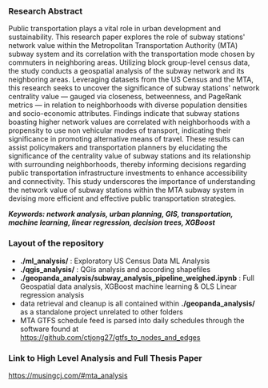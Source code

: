 ### Research Abstract
Public transportation plays a vital role in urban development and sustainability. This research paper explores the role of subway stations' network value within the Metropolitan Transportation Authority (MTA) subway system and its correlation with the transportation mode chosen by commuters in neighboring areas. Utilizing block group-level census data, the study conducts a geospatial analysis of the subway network and its neighboring areas. Leveraging datasets from the US Census and the MTA, this research seeks to uncover the significance of subway stations' network centrality value — gauged via closeness, betweenness, and PageRank metrics — in relation to neighborhoods with diverse population densities and socio-economic attributes. Findings indicate that subway stations boasting higher network values are correlated with neighborhoods with a propensity to use non vehicular modes of transport, indicating their significance in promoting alternative means of travel. These results can assist policymakers and transportation planners by elucidating the significance of the centrality value of subway stations and its relationship with surrounding neighborhoods, thereby informing decisions regarding public transportation infrastructure investments to enhance accessibility and connectivity. This study underscores the importance of understanding the network value of subway stations within the MTA subway system in devising more efficient and effective public transportation strategies.

***Keywords: network analysis, urban planning, GIS, transportation, machine learning, linear regression, decision trees, XGBoost***

### Layout of the repository
- **./ml_analysis/** : Exploratory US Census Data ML Analysis
- **./qgis_analysis/** : QGis analysis and according shapefiles
- **./geopanda_analysis/subway_analysis_pipeline_weighed.ipynb** : Full Geospatial data analysis, XGBoost machine learning & OLS Linear regression analysis
 - data retrieval and cleanup is all contained within **./geopanda_analysis/** as a standalone project unrelated to other folders
 - MTA GTFS schedule feed is parsed into daily schedules through the software found at https://github.com/ctjong27/gtfs_to_nodes_and_edges


### Link to High Level Analysis and Full Thesis Paper
https://musingcj.com/#mta_analysis